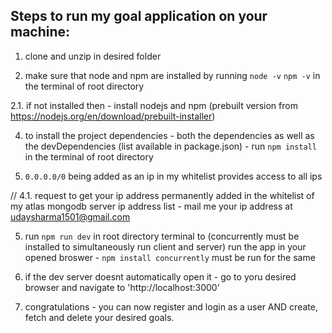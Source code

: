 ## Steps to run my goal application on your machine:

1. clone and unzip in desired folder

2. make sure that node and npm are installed by running
      `node -v`
      `npm -v`
   in the terminal of root directory
   
  2.1. if not installed then - install nodejs and npm (prebuilt version from https://nodejs.org/en/download/prebuilt-installer)

4. to install the project dependencies - both the dependencies as well as the devDependencies (list available in package.json) - run
     `npm install`
   in the terminal of root directory

5. `0.0.0.0/0` being added as an ip in my whitelist provides access to all ips 

// 4.1. request to get your ip address permanently added in the whitelist of my atlas mongodb server ip address list - mail me your ip address at udaysharma1501@gmail.com

5. run
      `npm run dev`
   in root directory terminal to (concurrently must be installed to simultaneously run client and server) run the app in your opened broswer - `npm install concurrently` must be run for the same

6. if the dev server doesnt automatically open it - go to yoru desired browser and navigate to 'http://localhost:3000'

7. congratulations - you can now register and login as a user AND create, fetch and delete your desired goals. 
